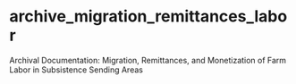 # archive_migration_remittances_labor
Archival Documentation: Migration, Remittances, and Monetization of Farm Labor in Subsistence Sending Areas
